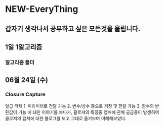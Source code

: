 # NEW-EveryThing

## 갑자기 생각나서 공부하고 싶은 모든것을 올립니다.

## 1일 1알고리즘
### 알고리즘 폴더

## 06월 24일 (수)
### Closure Capture
일급 객체 
    1. 파라미터로 전달 가능 
    2. 변수/상수 등으로 저장 및 전달 가능
    3. 함수의 반환값이 가능 
에 대한 이야기를 보다가, 클로져의 특징중 캡쳐에 관해 궁금증이 발생하여 클로져의 캡쳐에 대한 블로그를 보고 그대로 옮겨보며 이해해보았다.
    
